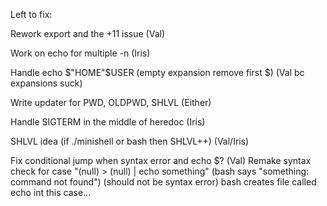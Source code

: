 Left to fix:

Rework export and the +11 issue (Val)

Work on echo for multiple -n (Iris)

Handle echo $"HOME"$USER (empty expansion remove first $) (Val bc expansions suck)

Write updater for PWD, OLDPWD, SHLVL (Either)

Handle SIGTERM in the middle of heredoc (Iris)

SHLVL idea (if ./minishell or bash then SHLVL++) (Val/Iris)

Fix conditional jump when syntax error and echo $? (Val)
Remake syntax check for case "(null) > (null) | echo something" (bash says "something: command not found") (should not be syntax error)
bash creates file called echo int this case...
